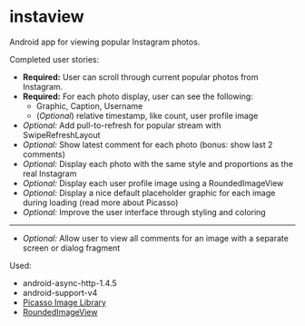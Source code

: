 instaview
=========

Android app for viewing popular Instagram photos.

Completed user stories:
* __Required:__ User can scroll through current popular photos from Instagram.
* __Required:__ For each photo display, user can see the following:
  * Graphic, Caption, Username
  * (_Optional_) relative timestamp, like count, user profile image
* _Optional:_ Add pull-to-refresh for popular stream with SwipeRefreshLayout
* _Optional:_ Show latest comment for each photo (bonus: show last 2 comments)
* _Optional:_ Display each photo with the same style and proportions as the real Instagram
* _Optional:_ Display each user profile image using a RoundedImageView
* _Optional:_ Display a nice default placeholder graphic for each image during loading (read more about Picasso)
* _Optional:_ Improve the user interface through styling and coloring

- - -

* _Optional:_ Allow user to view all comments for an image with a separate screen or dialog fragment

Used:
- android-async-http-1.4.5
- android-support-v4
- [Picasso Image Library](http://square.github.io/picasso/)
- [RoundedImageView](https://github.com/vinc3m1/RoundedImageView)